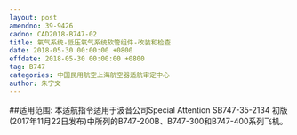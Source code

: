 ```yaml
---
layout: post
amendno: 39-9426
cadno: CAD2018-B747-02
title: 氧气系统-低压氧气系统软管组件-改装和检查
date: 2018-05-30 00:00:00 +0800
effdate: 2018-05-30 00:00:00 +0800
tag: B747
categories: 中国民用航空上海航空器适航审定中心
author: 朱宁文
---
```


##适用范围:
本适航指令适用于波音公司Special Attention SB747-35-2134 初版(2017年11月22日发布)中所列的B747-200B、B747-300和B747-400系列飞机。


